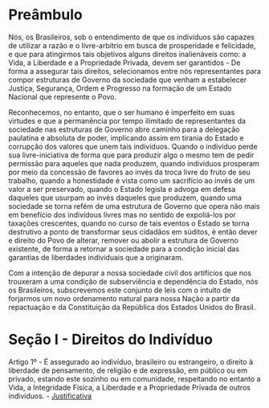 # Preâmbulo

Nós, os Brasileiros, sob o entendimento de que os indivíduos são capazes de utilizar a razão e o livre-arbítrio em busca de prosperidade e felicidade, e que para atingirmos tais objetivos alguns direitos inalienáveis como: a Vida, a Liberdade e a Propriedade Privada, devem ser garantidos - De forma a assegurar tais direitos, selecionamos entre nós representantes para compor estruturas de Governo da sociedade que venham a estabelecer Justiça, Segurança, Ordem e Progresso na formação de um Estado Nacional que represente o Povo.

Reconhecemos, no entanto, que o ser humano é imperfeito em suas virtudes e que a permanência por tempo ilimitado de representantes da sociedade nas estruturas de Governo abre caminho para a delegação paulatina e absoluta de poder, implicando assim em tirania do Estado e corrupção dos valores que unem tais indivíduos. Quando o indivíduo perde sua livre-iniciativa de forma que para produzir algo o mesmo tem de pedir permissão para aqueles que nada produzem, quando indivíduos prosperam por meio da concessão de favores ao invés da troca livre do fruto de seu trabalho, quando a honestidade é vista como um sacrifício ao invés de um valor a ser preservado, quando o Estado legisla e advoga em defesa daqueles que usurpam ao invés daqueles que produzem, quando uma sociedade se torna refém de uma estrutura de Governo que opera não mais em benefício dos indivídous livres mas no sentido de expoliá-los por taxações crescentes, quando no curso de tais eventos o Estado se torna destrutivo a ponto de transformar seus cidadãos em súditos, é então dever e direito do Povo de alterar, remover ou abolir a estrutura de Governo existente, de forma a retornar a sociedade para a condição inicial das garantias de liberdades individuais que a originaram.

Com a intenção de depurar a nossa sociedade civil dos artifícios que nos trouxeram a uma condição de subserviência e dependência do Estado, nós os Brasileiros, subscrevemos este conjunto de leis com o intuito de forjarmos um novo ordenamento natural para nossa Nação a partir da repactuação e da Constituição da República dos Estados Unidos do Brasil.

# Seção I - Direitos do Indivíduo

Artigo 1º - É assegurado ao indivíduo, brasileiro ou estrangeiro, o direito à liberdade de pensamento, de religião e de expressão, em público ou em privado, estando este sozinho ou em comunidade, respeitando no entanto a Vida, a Integridade Física, a Liberdade e a Propriedade Privada de outros indivíduos. - [Justificativa](/justificativa/Artigo1.md)
